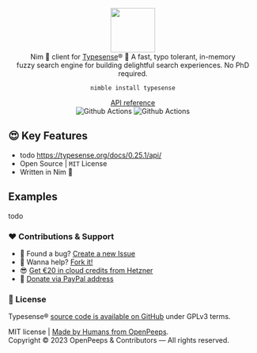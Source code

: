 <p align="center">
  <img src="https://github.com/openpeeps/PKG/blob/main/.github/logo.png" width="90px"><br>
  Nim 👑 client for <a href="https://github.com/typesense/typesense" title="Typesense on GitHub">Typesense</a>® 🚀 A fast, typo tolerant, in-memory<br>
  fuzzy search engine for building delightful search experiences. No PhD required.
</p>

<p align="center">
  <code>nimble install typesense</code>
</p>

<p align="center">
  <a href="https://openpeeps.github.io/typesense-nim">API reference</a><br>
  <img src="https://github.com/openpeeps/typesense-nim/workflows/test/badge.svg" alt="Github Actions">  <img src="https://github.com/openpeeps/typesense-nim/workflows/docs/badge.svg" alt="Github Actions">
</p>

## 😍 Key Features
- todo https://typesense.org/docs/0.25.1/api/
- Open Source | `MIT` License
- Written in Nim 👑

## Examples

todo

### ❤ Contributions & Support
- 🐛 Found a bug? [Create a new Issue](https://github.com/openpeeps/typesense-nim/issues)
- 👋 Wanna help? [Fork it!](https://github.com/openpeeps/typesense-nim/fork)
- 😎 [Get €20 in cloud credits from Hetzner](https://hetzner.cloud/?ref=Hm0mYGM9NxZ4)
- 🥰 [Donate via PayPal address](https://www.paypal.com/donate/?hosted_button_id=RJK3ZTDWPL55C)

### 🎩 License
Typesense® [source code is available on GitHub](https://github.com/typesense/typesense) under GPLv3 terms.<br>

MIT license | [Made by Humans from OpenPeeps](https://github.com/openpeeps).<br>
Copyright &copy; 2023 OpenPeeps & Contributors &mdash; All rights reserved.
